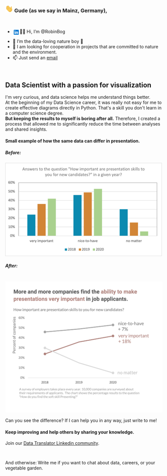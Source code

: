 ### <img src="waving-hand.gif" width="25"/> Gude (as we say in Mainz, Germany),

<br />

- 👋🏼 Hi, I’m @RobinBog <a href="https://www.linkedin.com/in/robinbogon/">
  <img align="left" alt="Robins Linkedin" width="22px" src="ln.png" />
</a>

- 👀 I’m the data-loving nature boy 🌱
- 💞️ I am looking for cooperation in projects that are committed to nature and the environment.
- 📫 Just send an [email](mailto:Robin.Bogon@gmx.net)

<br />

## Data Scientist with a passion for visualization

I'm very curious, and data science helps me understand things better.
<br />
At the beginning of my Data Science career, it was really not easy for me to create effective diagrams directly in Python. That's a skill you don't learn in a computer science degree.
<br />
<b>But keeping the results to myself is boring after all.</b> Therefore, I created a process that allowed me to significantly reduce the time between analyses and shared insights.

#### Small example of how the same data can differ in presentation.

##### Before:
<img alt="Data-Visualization-Before" width="500px" src="Before-Data-visualization.png" />

##### After:
<br />
<img alt="Data-Visualization-After" width="500px" src="After-Data-visualization.png" />

<br />

Can you see the difference?
If I can help you in any way, just write to me!

#### Keep improving and help others by sharing your knowledge.
Join our [Data Translator Linkedin community](https://www.linkedin.com/groups/12567001/).

<br />

And otherwise:
Write me if you want to chat about data, careers, or your vegetable garden.
